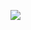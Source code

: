 ![](https://github-profile-summary-cards.vercel.app/api/cards/profile-details?username=dltkdgns3435&theme=solarized)
